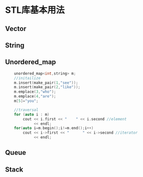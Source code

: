 # STL库基本用法

## Vector

## String

## Unordered_map

```C++
    unordered_map<int,string> m;
    //initailize
    m.insert(make_pair(1,"see"));
    m.insert(make_pair(2,"like"));
    m.emplace(3,"who");
    m.emplace(4,"are");
    m[5]="you";

    //traversal
    for (auto i : m) 
        cout << i.first << "    " << i.second //element
             << endl; 
    for(auto i=m.begin();i!=m.end();i++)
        cout << i->first << "      " << i->second //iterator
             << endl; 
```

## Queue

## Stack

